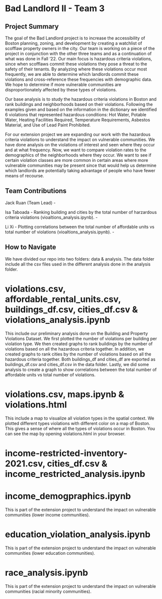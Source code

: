 # Bad Landlord II - Team 3

## Project Summary 

The goal of the Bad Landlord project is to increase the accessibility of Boston planning, zoning, and development by creating a watchlist of scofflaw property owners in the city. Our team is working on a piece of the project in conjunction with the other three teams and as a continuation of what was done in Fall ‘22. Our main focus is hazardous criteria violations, since when scofflaws commit these violations they pose a threat to the safety of their tenants. By analyzing where these violations occur most frequently, we are able to determine which landlords commit these violations and cross-reference these frequencies with demographic data. We hope to determine if more vulnerable communities are disproportionately affected by these types of violations.

Our base analysis is to study the hazardous criteria violations in Boston and rank buildings and neighborhoods based on their violations. Following the examples given and based on the information in the dictionary we identified 6 violations that represented hazardous conditions: Hot Water, Potable Water, Heating Facilities Required, Temperature Requirements, Asbestos Material, and Use of Lead Paint Prohibited.

For our extension project we are expanding our work with the hazardous criteria violations to understand the impact on vulnerable communities. We have done analysis on the violations of interest and seen where they occur and at what frequency. Now, we want to compare violation rates to the demographics of the neighborhoods where they occur. We want to see if certain violation classes are more common in certain areas where more vulnerable communities may be present since that would help us determine which landlords are potentially taking advantage of people who have fewer means of recourse.

## Team Contributions

Jack Ruan (Team Lead)
    - 

Isa Taboada
    - Ranking building and cities by the total number of harzardous criteria violations (vioaltions_analysis.ipynb).
    - 

Li Xi
    - Plotting correlations between the total number of affordable units vs total number of violations (vioaltions_analysis.ipynb).
     - 

## How to Navigate

We have divided our repo into two folders: data & analysis. The data folder include all the csv files used in the different analysis done in the analysis folder. 

# violations.csv, affordable_rental_units.csv, buildings_df.csv, cities_df.csv & violations_analysis.ipynb
This include our preliminary analysis done on the Building and Property Violations Dataset. We first plotted the number of violations per building per violation type. We then created graphs to rank buildings by the number of violations based on all the hazardous criteria together. In addition, we created graphs to rank cities by the number of violations based on all the hazardous criteria together. Both buildings_df and cities_df are exported as buildings_df.csv and cities_df.csv in the data folder. Lastly, we did some analysis to create a graph to show correlations between the total number of affordable units vs total number of violations. 

# violations.csv, maps.ipynb & violations.html
This include a map to visualize all violation types in the spatial context. We plotted different types violations with different color on a map of Boston. This gives a sense of where all the types of violations occur in Boston. You can see the map by opening violations.html in your browser.

# income-restricted-inventory-2021.csv, cities_df.csv & income_restricted_analysis.ipynb


# income_demogpraphics.ipynb
This is part of the extension project to understand the impact on vulnerable communities (lower income communities). 

# education_violation_analysis.ipynb
This is part of the extension project to understand the impact on vulnerable communities (lower education communities).

# race_analysis.ipynb
This is part of the extension project to understand the impact on vulnerable communities (racial minority communities).
